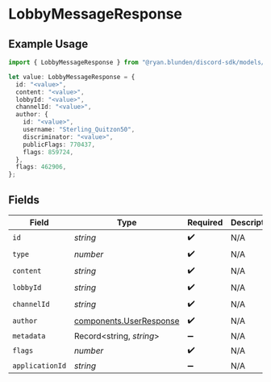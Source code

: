 # LobbyMessageResponse

## Example Usage

```typescript
import { LobbyMessageResponse } from "@ryan.blunden/discord-sdk/models/components";

let value: LobbyMessageResponse = {
  id: "<value>",
  content: "<value>",
  lobbyId: "<value>",
  channelId: "<value>",
  author: {
    id: "<value>",
    username: "Sterling_Quitzon50",
    discriminator: "<value>",
    publicFlags: 770437,
    flags: 859724,
  },
  flags: 462906,
};
```

## Fields

| Field                                                              | Type                                                               | Required                                                           | Description                                                        |
| ------------------------------------------------------------------ | ------------------------------------------------------------------ | ------------------------------------------------------------------ | ------------------------------------------------------------------ |
| `id`                                                               | *string*                                                           | :heavy_check_mark:                                                 | N/A                                                                |
| `type`                                                             | *number*                                                           | :heavy_check_mark:                                                 | N/A                                                                |
| `content`                                                          | *string*                                                           | :heavy_check_mark:                                                 | N/A                                                                |
| `lobbyId`                                                          | *string*                                                           | :heavy_check_mark:                                                 | N/A                                                                |
| `channelId`                                                        | *string*                                                           | :heavy_check_mark:                                                 | N/A                                                                |
| `author`                                                           | [components.UserResponse](../../models/components/userresponse.md) | :heavy_check_mark:                                                 | N/A                                                                |
| `metadata`                                                         | Record<string, *string*>                                           | :heavy_minus_sign:                                                 | N/A                                                                |
| `flags`                                                            | *number*                                                           | :heavy_check_mark:                                                 | N/A                                                                |
| `applicationId`                                                    | *string*                                                           | :heavy_minus_sign:                                                 | N/A                                                                |